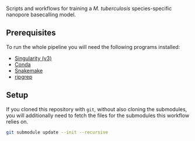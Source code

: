 Scripts and workflows for training a *M. tuberculosis* species-specific nanopore 
basecalling model.

## Prerequisites
To run the whole pipeline you will need the following programs installed:
-   [Singularity (v3)][singularity]
-   [Conda][conda]
-   [Snakemake][snakemake]
-   [ripgrep][ripgrep]

## Setup
If you cloned this repository with `git`, without also cloning the submodules, you will 
additionally need to fetch the files for the submodules this workflow relies on.

```bash
git submodule update --init --recursive
```

[singularity]: https://sylabs.io/guides/3.5/user-guide/quick_start.html#quick-installation-steps
[conda]: https://docs.conda.io/projects/conda/en/latest/user-guide/install/
[snakemake]: https://snakemake.readthedocs.io/en/stable/
[ripgrep]: https://github.com/BurntSushi/ripgrep
